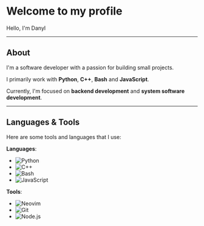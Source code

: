 # Welcome to my profile

Hello, I'm Danyl

---

## About

I'm a software developer with a passion for building small projects.  

I primarily work with **Python**, **C++**, **Bash** and **JavaScript**.

Currently, I'm focused on **backend development** and **system software development**.

---

## Languages & Tools
Here are some tools and languages that I use:


**Languages**:
- ![Python](https://img.shields.io/badge/-Python-3776AB?style=flat&logo=python&logoColor=white)
- ![C++](https://img.shields.io/badge/-C++-00599C?style=flat&logo=c%2b%2b&logoColor=white)
- ![Bash](https://img.shields.io/badge/-Bash-4EAA25?style=flat&logo=gnu-bash&logoColor=white)
- ![JavaScript](https://img.shields.io/badge/-JavaScript-F7DF1E?style=flat&logo=javascript&logoColor=black)

**Tools**:
- ![Neovim](https://img.shields.io/badge/-Neovim-57A143?style=flat&logo=neovim&logoColor=white)
- ![Git](https://img.shields.io/badge/-Git-F05032?style=flat&logo=git&logoColor=white)
- ![Node.js](https://img.shields.io/badge/-Node.js-339933?style=flat&logo=nodedotjs&logoColor=white)
